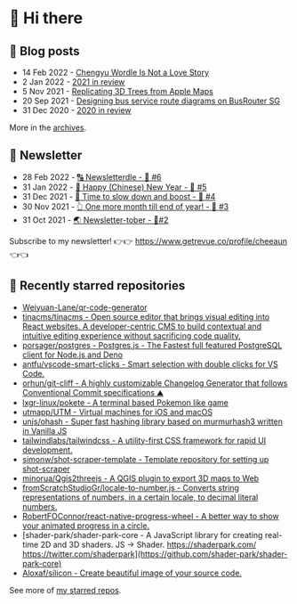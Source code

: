 # 👋 Hi there

## 📝 Blog posts

<!-- feed start -->
- 14 Feb 2022 - [Chengyu Wordle Is Not a Love Story](https://cheeaun.com/blog/2022/02/chengyu-wordle-is-not-a-love-story/)
- 2 Jan 2022 - [2021 in review](https://cheeaun.com/blog/2022/01/2021-in-review/)
- 5 Nov 2021 - [Replicating 3D Trees from Apple Maps](https://cheeaun.com/blog/2021/11/replicating-3d-trees-apple-maps/)
- 20 Sep 2021 - [Designing bus service route diagrams on BusRouter SG](https://cheeaun.com/blog/2021/09/bus-service-route-diagrams-busrouter-sg/)
- 31 Dec 2020 - [2020 in review](https://cheeaun.com/blog/2020/12/2020-in-review/)
<!-- feed end -->

More in the [archives](https://cheeaun.com/blog/archives/).

## 📰 Newsletter

<!-- newsletter start -->
- 28 Feb 2022 - [🔠 Newsletterdle - 🥫 #6](https://www.getrevue.co/profile/cheeaun/issues/newsletterdle-6-1014288)
- 31 Jan 2022 - [🧧 Happy (Chinese) New Year - 🥫 #5](https://www.getrevue.co/profile/cheeaun/issues/happy-chinese-new-year-5-963222)
- 31 Dec 2021 - [🥃 Time to slow down and boost - 🥫 #4](https://www.getrevue.co/profile/cheeaun/issues/time-to-slow-down-and-boost-4-906334)
- 30 Nov 2021 - [👆 One more month till end of year! - 🥫 #3](https://www.getrevue.co/profile/cheeaun/issues/one-more-month-till-end-of-year-3-835833)
- 31 Oct 2021 - [🌏 Newsletter-tober - 🥫#2](https://www.getrevue.co/profile/cheeaun/issues/newsletter-tober-2-788703)
<!-- newsletter end -->

Subscribe to my newsletter! 👉👉 https://www.getrevue.co/profile/cheeaun 👈👈

## 🌟 Recently starred repositories

<!-- starred repos start -->
- [Weiyuan-Lane/qr-code-generator](https://github.com/Weiyuan-Lane/qr-code-generator)
- [tinacms/tinacms - Open source editor that brings visual editing into React websites. A developer-centric CMS to build contextual and intuitive editing experience without sacrificing code quality.](https://github.com/tinacms/tinacms)
- [porsager/postgres - Postgres.js - The Fastest full featured PostgreSQL client for Node.js and Deno](https://github.com/porsager/postgres)
- [antfu/vscode-smart-clicks - Smart selection with double clicks for VS Code.](https://github.com/antfu/vscode-smart-clicks)
- [orhun/git-cliff - A highly customizable Changelog Generator that follows Conventional Commit specifications ⛰️ ](https://github.com/orhun/git-cliff)
- [lxgr-linux/pokete - A terminal based Pokemon like game](https://github.com/lxgr-linux/pokete)
- [utmapp/UTM - Virtual machines for iOS and macOS](https://github.com/utmapp/UTM)
- [unjs/ohash - Super fast hashing library based on murmurhash3 written in Vanilla JS](https://github.com/unjs/ohash)
- [tailwindlabs/tailwindcss - A utility-first CSS framework for rapid UI development.](https://github.com/tailwindlabs/tailwindcss)
- [simonw/shot-scraper-template - Template repository for setting up shot-scraper](https://github.com/simonw/shot-scraper-template)
- [minorua/Qgis2threejs - A QGIS plugin to export 3D maps to Web](https://github.com/minorua/Qgis2threejs)
- [fromScratchStudioGr/locale-to-number.js - Converts string representations of numbers, in a certain locale, to decimal literal numbers.](https://github.com/fromScratchStudioGr/locale-to-number.js)
- [RobertFOConnor/react-native-progress-wheel - A better way to show your animated progress in a circle.](https://github.com/RobertFOConnor/react-native-progress-wheel)
- [shader-park/shader-park-core - A JavaScript library for creating real-time 2D and 3D shaders. JS -> Shader. https://shaderpark.com/  https://twitter.com/shaderpark](https://github.com/shader-park/shader-park-core)
- [Aloxaf/silicon - Create beautiful image of your source code.](https://github.com/Aloxaf/silicon)
<!-- starred repos end -->

See more of [my starred repos](https://github.com/stars/cheeaun/).
